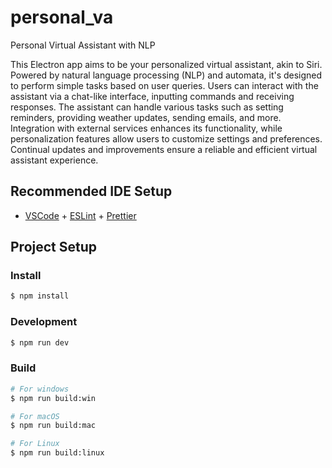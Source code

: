 # personal_va

Personal Virtual Assistant with NLP

This Electron app aims to be your personalized virtual assistant, akin to Siri. Powered by natural language processing (NLP) and automata, it's designed to perform simple tasks based on user queries. Users can interact with the assistant via a chat-like interface, inputting commands and receiving responses. The assistant can handle various tasks such as setting reminders, providing weather updates, sending emails, and more. Integration with external services enhances its functionality, while personalization features allow users to customize settings and preferences. Continual updates and improvements ensure a reliable and efficient virtual assistant experience.

## Recommended IDE Setup

- [VSCode](https://code.visualstudio.com/) + [ESLint](https://marketplace.visualstudio.com/items?itemName=dbaeumer.vscode-eslint) + [Prettier](https://marketplace.visualstudio.com/items?itemName=esbenp.prettier-vscode)

## Project Setup

### Install

```bash
$ npm install
```

### Development

```bash
$ npm run dev
```

### Build

```bash
# For windows
$ npm run build:win

# For macOS
$ npm run build:mac

# For Linux
$ npm run build:linux
```
